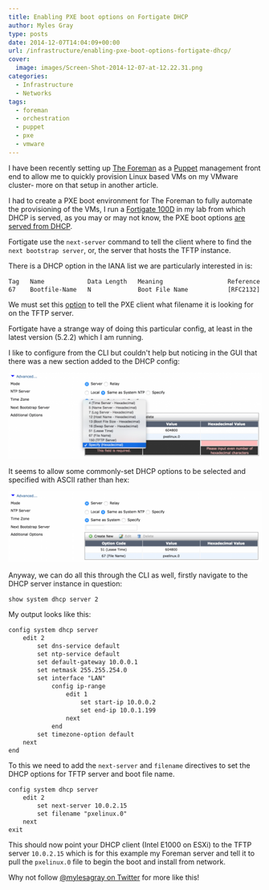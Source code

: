 ```yaml
---
title: Enabling PXE boot options on Fortigate DHCP
author: Myles Gray
type: posts
date: 2014-12-07T14:04:09+00:00
url: /infrastructure/enabling-pxe-boot-options-fortigate-dhcp/
cover:
  image: images/Screen-Shot-2014-12-07-at-12.22.31.png
categories:
  - Infrastructure
  - Networks
tags:
  - foreman
  - orchestration
  - puppet
  - pxe
  - vmware
---
```


I have been recently setting up [The Foreman][1] as a [Puppet][2] management front end to allow me to quickly provision Linux based VMs on my VMware cluster- more on that setup in another article.

I had to create a PXE boot environment for The Foreman to fully automate the provisioning of the VMs, I run a [Fortigate 100D][3] in my lab from which DHCP is served, as you may or may not know, the PXE boot options [are served from DHCP][4].

Fortigate use the `next-server` command to tell the client where to find the `next bootstrap server`, or, the server that hosts the TFTP instance.

There is a DHCP option in the IANA list we are particularly interested in is:

    Tag   Name            Data Length   Meaning                  Reference
    67    Bootfile-Name   N             Boot File Name           [RFC2132]
    

We must set this [option][5] to tell the PXE client what filename it is looking for on the TFTP server.

Fortigate have a strange way of doing this particular config, at least in the latest version (5.2.2) which I am running.

I like to configure from the CLI but couldn't help but noticing in the GUI that there was a new section added to the DHCP config:

![Fortigate DHCP Options][6] 

It seems to allow some commonly-set DHCP options to be selected and specified with ASCII rather than hex:

![PXE boot file name][7] 

Anyway, we can do all this through the CLI as well, firstly navigate to the DHCP server instance in question:

    show system dhcp server 2
    

My output looks like this:

    config system dhcp server
        edit 2
            set dns-service default
            set ntp-service default
            set default-gateway 10.0.0.1
            set netmask 255.255.254.0
            set interface "LAN"
                config ip-range
                    edit 1
                        set start-ip 10.0.0.2
                        set end-ip 10.0.1.199
                    next
                end
            set timezone-option default
        next
    end
    

To this we need to add the `next-server` and `filename` directives to set the DHCP options for TFTP server and boot file name.

    config system dhcp server
        edit 2
            set next-server 10.0.2.15
            set filename "pxelinux.0"
        next
    exit
    

This should now point your DHCP client (Intel E1000 on ESXi) to the TFTP server `10.0.2.15` which is for this example my Foreman server and tell it to pull the `pxelinux.0` file to begin the boot and install from network.

Why not follow [@mylesagray on Twitter][8] for more like this!

 [1]: http://theforeman.org
 [2]: http://puppetlabs.com/
 [3]: http://www.fortinet.com/sites/default/files/productdatasheets/FortiGate-100D.pdf
 [4]: http://www.iana.org/assignments/bootp-dhcp-parameters/bootp-dhcp-parameters.xhtml#options
 [5]: https://www.ietf.org/rfc/rfc2132.txt
 [6]: images/Screen-Shot-2014-12-07-at-12.22.31.png
 [7]: images/Screen-Shot-2014-12-07-at-12.21.48.png
 [8]: https://twitter.com/mylesagray